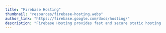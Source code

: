 ```yaml
---
title: "Firebase Hosting"
thumbnail: "resources/firebase-hosting.webp"
author_link: "https://firebase.google.com/docs/hosting/"
description: "Firebase Hosting provides fast and secure static hosting for your web app."
---
```

